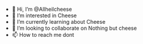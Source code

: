 - 👋 Hi, I’m @Allheilcheese
- 👀 I’m interested in Cheese
- 🌱 I’m currently learning about Cheese
- 💞️ I’m looking to collaborate on Nothing but cheese
- 📫 How to reach me dont

<!---
Allheilcheese/Allheilcheese is a ✨ special ✨ repository because its `README.md` (this file) appears on your GitHub profile.
You can click the Preview link to take a look at your changes.
--->
